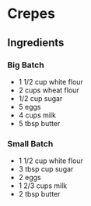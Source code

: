 # Crepes

## Ingredients

### Big Batch
- 1 1/2 cup white flour
- 2 cups wheat flour
- 1/2 cup sugar
- 5 eggs
- 4 cups milk
- 5 tbsp butter

### Small Batch
- 1 1/2 cup white flour
- 3 tbsp cup sugar
- 2 eggs
- 1 2/3 cups milk
- 2 tbsp butter